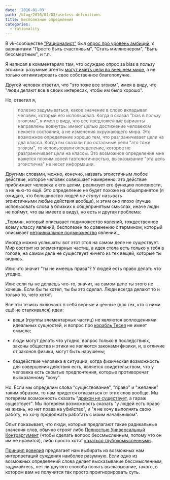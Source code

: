 ```yaml
---
date: '2016-01-03'
path: /blog/2016/01/03/useless-definitions
title: Бесполезные определения
categories:
  - rationality
---
```


В vk-сообществе ["Рационалист"](https://vk.com/irrefutable) был [опрос про уровень амбиций](https://vk.com/wall-45153813_30446), с вариантами "Просто быть счастливым", "Стать миллионером", "Быть бессмертным", и т.п.

Я написал в комментариях там, что осуждаю опрос за bias в пользу эгоизма: разумные агенты [могут иметь цели во внешнем мире](http://mindingourway.com/the-stamp-collector/), а не только оптимизировать свое собственное благополучие.

Другой человек ответил, что "это тоже все эгоизм", имея в виду, что "люди делают все в своих интересах, чтобы им было хорошо".

Но, ответил я,

<blockquote>полезно задумываться, какое значение в слово вкладывал человек, который его использовал.
Когда я сказал "bias в пользу эгоизма", я имел в виду, что все предложенные варианты направлены вовнутрь: имеют целью достижение человеком некоего состояния, а не изменения окружающего мира. Это возможное определение хорошо тем, что разграничивает цели на два класса.
Когда вы сказали про остальные цели "это тоже эгоизм", то использовали определение, которое не разграничивает цели на классы. Это возможное определение мне кажется плохим своей тавтологичностью, высказывание "эта цель эгоистична" не несет информации.</blockquote>

Другими словами, можно, конечно, назвать эгоистичным любое действие, которое человек совершает намеренно: это действие приближает человека к его целям, реализует его функцию полезности, а не чью-то ещё. Это определение не будет похоже на общепринятое (я ожидаю, что большинство людей _не станут_ называть эгоистичными любые действия вообще), и этим оно плохо (лучше использовать слова в близких к общепринятым смыслах, иначе люди не поймут, что вы имеете в виду), но есть и другая проблема:

_Термин, который описывает подмножество явлений, тождественное всему классу явлений, бесполезен по сравнению с термином, который описывает [нетривиальное подмножество](https://ru.wikipedia.org/wiki/%D0%9F%D0%BE%D0%B4%D0%BC%D0%BD%D0%BE%D0%B6%D0%B5%D1%81%D1%82%D0%B2%D0%BE#.D0.A1.D0.BE.D0.B1.D1.81.D1.82.D0.B2.D0.B5.D0.BD.D0.BD.D0.BE.D0.B5_.D0.BF.D0.BE.D0.B4.D0.BC.D0.BD.D0.BE.D0.B6.D0.B5.D1.81.D1.82.D0.B2.D0.BE) явлений.\_

Иногда можно услышать: вот этот стол на самом деле не существует. Мир состоит из элементарных частиц, а идея стола есть только у тебя в голове, на самом деле не существует ничего из тех вещей, которые ты видишь.

Или: что значит "ты не имеешь права"? У людей есть право делать что угодно.

Или: если ты не делаешь что-то, значит, на самом деле ты этого не хочешь. Если бы ты хотел, ты бы это сделал. Люди всегда делают то и только то, чего хотят.

Все эти тезисы включают в себя верные и ценные (для тех, кто с ними ещё не сталкивался) идеи:

- вещи (группы элементарных частиц) не являются воплощениями идеальных сущностей, и вопрос про [корабль Тесея](https://ru.wikipedia.org/wiki/%D0%9A%D0%BE%D1%80%D0%B0%D0%B1%D0%BB%D1%8C_%D0%A2%D0%B5%D1%81%D0%B5%D1%8F) не имеет смысла;

- люди могут делать что угодно, вопрос только в последствиях, законы общества и этики не являются законами физики, и, в отличие от законов физики, могут быть нарушены;

- бездействие человека в ситуации, когда физическая возможность для совершения действия есть, является свидетельством, что у человека есть скрытые предпочтения, которые противоречат высказанному "хочу".

Но. Если мы определим слова "существование", "право" и "желание" таким образом, то нам придется отказаться от этих слов вообще. Мы потеряем возможность сказать "[дракон не существует](http://lesswrong.ru/w/%D0%92%D0%B5%D1%80%D0%B0_%D0%B2_%D1%83%D0%B1%D0%B5%D0%B6%D0%B4%D0%B5%D0%BD%D0%B8%D1%8F), а гараж существует". Мы потеряем возможность сказать "у людей есть право на жизнь, но нет права на убийство", и "я не хочу выполнять свою работу, но хочу продолжать работать с моим начальником".

Опыт показывает, что люди, которые предлагают такие радикальные значения слов, обычно строят либо [Полностью Универсальный Контраргумент](http://lesswrong.ru/w/%D0%97%D0%BD%D0%B0%D0%BD%D0%B8%D0%B5_%D0%B8%D1%81%D0%BA%D0%B0%D0%B6%D0%B5%D0%BD%D0%B8%D0%B9_%D0%BC%D0%BE%D0%B6%D0%B5%D1%82_%D0%B2%D1%80%D0%B5%D0%B4%D0%B8%D1%82%D1%8C) (чтобы сделать вопрос бессмысленным, потому что он им не нравится), либо просто хотят [казаться глубокомысленными](http://lesswrong.ru/w/%D0%9A%D0%B0%D0%BA_%D0%BA%D0%B0%D0%B7%D0%B0%D1%82%D1%8C%D1%81%D1%8F_%D0%B8_%D0%B1%D1%8B%D1%82%D1%8C_%D0%B3%D0%BB%D1%83%D0%B1%D0%BE%D0%BA%D0%BE%D0%BC%D1%8B%D1%81%D0%BB%D0%B5%D0%BD%D0%BD%D1%8B%D0%BC).

[Принцип доверия](https://ru.wikipedia.org/wiki/%D0%9F%D1%80%D0%B8%D0%BD%D1%86%D0%B8%D0%BF_%D0%B4%D0%BE%D0%B2%D0%B5%D1%80%D0%B8%D1%8F) предлагает нам выбирать из возможных нам интерпретаций суждения наиболее разумную. Если одно из возможных определений слова делает высказывание бессмысленным, задумайтесь, нет ли другого способа понять высказывание, такого, в котором вам не получится так просто проигнорировать суть.
